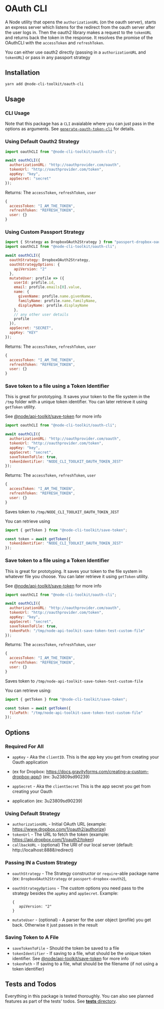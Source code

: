 # OAuth CLI

A Node utility that opens the `authorizationURL` (on the oauth server), starts an express server
which listens for the redirect from the oauth server after the user logs in.
Then the oauth2 library makes a request to the `tokenURL` and returns back the token in the response. It resolves the promise of the OAuthCLI with the `accessToken` and `refreshToken`.

You can either use oauth2 directly (passing in a `authorizationURL` and `tokenURL`) or pass in any passport strategy

## Installation

```bash
yarn add @node-cli-toolkit/oauth-cli
```

## Usage

### CLI Usage

Note that this package has a `CLI` avaialable where you can just pass in the options as arguments. See [`generate-oauth-token-cli`](../generate-oauth-token-cli) for details.

### Using Default Oauth2 Strategy

```js
import oauthCLI from "@node-cli-toolkit/oauth-cli";

await oauthCLI({
  authorizationURL: "http://oauthprovider.com/oauth",
  tokenUrl: "http://oauthprovider.com/token",
  appKey: "key",
  appSecret: "secret"
});
```

Returns:
The `accessToken`, `refreshToken`, `user`

```js
{
  accessToken: "I_AM_THE_TOKEN",
  refreshToken: "REFRESH_TOKEN",
  user: {}
}
```

### Using Custom Passport Strategy

```js
import { Strategy as DropboxOAuth2Strategy } from "passport-dropbox-oauth2";
import oauthCLI from "@node-cli-toolkit/oauth-cli";

await oauthCLI({
  oauthStrategy: DropboxOAuth2Strategy,
  oauthStrategyOptions: {
    apiVersion: "2"
  },
  mutateUser: profile => ({
    userId: profile.id,
    email: profile.emails[0].value,
    name: {
      givenName: profile.name.givenName,
      familyName: profile.name.familyName,
      displayName: profile.displayName
    },
    // any other user details
    profile
  }),
  appSecret: "SECRET",
  appKey: "KEY"
});
```

Returns:
The `accessToken`, `refreshToken`, `user`

```js
{
  accessToken: "I_AM_THE_TOKEN",
  refreshToken: "REFRESH_TOKEN",
  user: {}
}
```

### Save token to a file using a Token Identifier

This is great for prototyping. It saves your token to
the file system in the `/tmp` folder with a unique token identifier. You can later retrieve it using `getToken` utility.

See [@node/api-toolkit/save-token](https://github.com/tolicodes/node-api-toolkit/tree/master/packages/save-token) for more info

```js
import oauthCLI from "@node-cli-toolkit/oauth-cli";

await oauthCLI({
  authorizationURL: "http://oauthprovider.com/oauth",
  tokenUrl: "http://oauthprovider.com/token",
  appKey: "key",
  appSecret: "secret",
  saveTokenToFile: true,
  tokenIdentifier: "NODE_CLI_TOOLKIT_OAUTH_TOKEN_JEST"
});
```

Returns:
The `accessToken`, `refreshToken`, `user`

```js
{
  accessToken: "I_AM_THE_TOKEN",
  refreshToken: "REFRESH_TOKEN",
  user: {}
}
```

Saves token to `/tmp/NODE_CLI_TOOLKIT_OAUTH_TOKEN_JEST`

You can retrieve using

```js
import { getToken } from "@node-cli-toolkit/save-token";

const token = await getToken({
  tokenIdentifier: "NODE_CLI_TOOLKIT_OAUTH_TOKEN_JEST"
});
```

### Save token to a file using a Token Identifier

This is great for prototyping. It saves your token to
the file system in whatever file you choose. You can later retrieve it using `getToken` utility.

See [@node/api-toolkit/save-token](https://github.com/tolicodes/node-api-toolkit/tree/master/packages/save-token) for more info

```js
import oauthCLI from "@node-cli-toolkit/oauth-cli";

await oauthCLI({
  authorizationURL: "http://oauthprovider.com/oauth",
  tokenUrl: "http://oauthprovider.com/token",
  appKey: "key",
  appSecret: "secret",
  saveTokenToFile: true,
  tokenPath: "/tmp/node-api-toolkit-save-token-test-custom-file"
});
```

Returns:
The `accessToken`, `refreshToken`, `user`

```js
{
  accessToken: "I_AM_THE_TOKEN",
  refreshToken: "REFRESH_TOKEN",
  user: {}
}
```

Saves token to `/tmp/node-api-toolkit-save-token-test-custom-file`

You can retrieve using:

```js
import { getToken } from "@node-cli-toolkit/save-token";

const token = await getToken({
  filePath: "/tmp/node-api-toolkit-save-token-test-custom-file"
});
```

## Options

### Required For All

- `appKey` - Aka the `clientID`. This is the app key you get from creating your Oauth application

* (ex for Dropbox: https://docs.gravityforms.com/creating-a-custom-dropbox-app/) (ex: 3u23809sd90239)

- `appSecret` - Aka the `clientSecret` This is the app secret you get from creating your Oauth

* application (ex: 3u23809sd90239)

### Using Default Strategy

- `authorizationURL` - Initial OAuth URL (example: https://www.dropbox.com/1/oauth2/authorize)
- `tokenUrl` - The URL to fetch the token (example: https://api.dropbox.com/1/oauth2/token)
- `callbackURL` - (optional) The URI of our local server (default: http://localhost:8888/redirect)

### Passing IN a Custom Strategy

- `oauthStrategy` - The Strategy constructor or `require`-able package name (ex: `DropboxOAuth2Strategy` or `passport-dropbox-oauth2`),
- `oauthStrategyOptions` - The custom options you need pass to the strategy besides the `appKey` and `appSecret`. Example:

  ```
  {
     apiVersion: "2"
  }
  ```

- `mutateUser` - (optional) - A parser for the user object (profile) you get back. Otherwise it just passes in the result

### Saving Token to A File

- `saveTokenToFile` - Should the token be saved to a file
- `tokenIdentifier` - If saving to a file, what should be the unique token identifier. See [@node/api-toolkit/save-token](https://github.com/tolicodes/node-api-toolkit/tree/master/packages/save-token) for more info
- `tokenPath` - If saving to a file, what should be the filename (if not using a token identifier)

## Tests and Todos

Everything in this package is tested thoroughly. You can also see planned features as part of the tests' todos. See [**tests** directory](__tests__).
